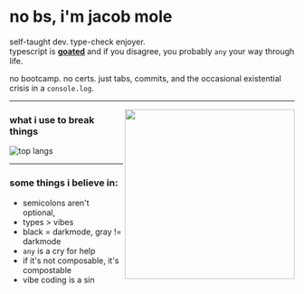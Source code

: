 # no bs, i'm jacob mole

self-taught dev. type-check enjoyer.  
typescript is [**goated**](https://www.urbandictionary.com/define.php?term=Goated) and if you disagree, you probably `any` your way through life.

no bootcamp. no certs. just tabs, commits, and the occasional existential crisis in a `console.log`.

---

<img align="right" src="https://media1.giphy.com/media/13HgwGsXF0aiGY/giphy.gif" width="300" />

### what i use to break things

![top langs](https://github-readme-stats-one-bice.vercel.app/api/top-langs/?username=lonelyplanetdev&layout=compact&show_icons=true&title_color=B8AFE6&text_color=9f9f9f&bg_color=00000000&hide_border=true&hide_title=true&count_private=true)

---

### some things i believe in:
- semicolons aren't optional, 
- types > vibes  
- black = darkmode, gray != darkmode  
- `any` is a cry for help  
- if it's not composable, it's compostable  
- vibe coding is a sin
